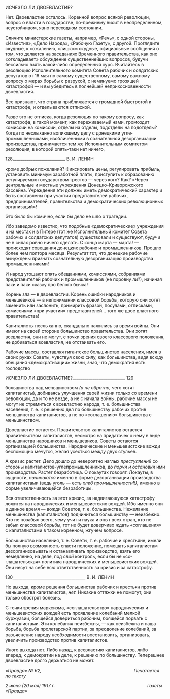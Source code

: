 ИСЧЕЗЛО ЛИ ДВОЕВЛАСТИЕ?

Нет. Двоевластие осталось. Коренной вопрос всякой революции, вопрос о власти в государстве, по-прежнему висит в неопределенном, неустойчивом, явно переходном состоянии.

Сличите министерские газеты, например, «Речь», с одной стороны, «Известия», «Дело Народа», «Рабочую Газету», с другой. Проглядите скудные, к сожалению, слиш­ком скудные, официальные сообщения о том, что делается на заседаниях Временного правительства, как оно «откладывает» обсуждение существеннейших вопросов, будучи бессильно взять какой-либо определенный курс. Вчитайтесь в резолюцию Исполни­тельного комитета Совета рабочих и солдатских депутатов от 16 мая по самому суще­ственному, самому важному вопросу о мерах борьбы с разрухой, с неминуемо грозя­щей катастрофой — и вы убедитесь в полнейшей неприкосновенности двоевластия.

Все признают, что страна приближается с громадной быстротой к катастрофе, и от­делываются отпиской.

Разве это не отписка, когда резолюция по такому вопросу, как катастрофа, в такой момент, как переживаемый нами, громоздит комиссии на комиссии, отделы на отделы, подотделы на подотделы? Когда по неслыханно вопиющему делу с донецкими угле­промышленниками, изобличенными в сознательной дезорганизации производства, принимается тем же Исполнительным комитетом резолюция, в которой опять-таки нет ничего,

  

128__________________________ В. И. ЛЕНИН

кроме добрых пожеланий? Фиксировать цены, регулировать прибыль, установить ми­нимум заработной платы, приступить к образованию регулируемых государством тре­стов — через кого? Как? «Через центральные и местные учреждения Донецко-Криворожского бассейна. Учреждения эти должны иметь демократический характер и быть составлены при участии представителей рабочих, предпринимателей, правитель­ства и демократических революционных организаций»!

Это было бы комично, если бы дело не шло о трагедии.

Ибо заведомо известно, что подобные «демократические» учреждения и на местах и в Питере (тот же Исполнительный комитет Совета рабочих и солдатских депутатов) существовали и существуют, будучи не в силах ровно ничего сделать. С конца марта — марта! — происходят совещания донецких рабочих и промышленников. Прошло более чем полтора месяца. Результат тот, что донецкие рабочие вынуждены признать созна­тельную дезорганизацию производства промышленниками!

И народ угощают опять обещаниями, комиссиями, собраниями представителей ра­бочих и промышленников (не поровну ли?), начиная паки и паки сказку про белого бычка!

Корень зла — в двоевластии. Корень ошибки народников и меньшевиков — в непо­нимании классовой борьбы, которую они хотят заменить или заслонить, примирить фразой, посулами, отписками, комиссиями «при участии» представителей... того же двое властного правительства!

Капиталисты неслыханно, скандально нажились за время войны. Они имеют на сво­ей стороне большинство правительства. Они хотят всевластия, они не могут, с точки зрения своего классового положения, не добиваться всевластия, не отстаивать его.

Рабочие массы, составляя гигантское большинство населения, имея в своих руках Советы, чувствуя свою силу, как большинства, видя всюду обещания «демократиза­ции» жизни, зная, что демократия есть господство

  

ИСЧЕЗЛО ЛИ ДВОЕВЛАСТИЕ?__________________________ 129

большинства над меньшинством _(а не обратно,_ чего хотят капиталисты), добиваясь улучшения своей жизни только со времени революции, да и то не везде, а не с начала войны, рабочие массы не могут не стремиться к всевластию народа, т. е. большинства населения, т. е. к решению дел по большинству рабочих против меньшинства капита­листов, а не по «соглашению» большинства с меньшинством.

Двоевластие остается. Правительство капиталистов остается правительством капи­талистов, несмотря на придаточек к нему в виде меньшинства народников и меньшеви­ков. Советы остаются организацией большинства. Народнические и меньшевистские вожди беспомощно мечутся, желая усесться между двух стульев.

А кризис растет. Дело дошло до невероятно наглых _преступлений_ со стороны капи­талистов-углепромышленников, до _порчи и остановки_ ими производства. Растет безра­ботица. О локаутах говорят. Локауты, в сущности, _начинаются_ именно в форме дезор­ганизации производства капиталистами (ведь уголь — есть _хлеб промышленности!!),_ именно в форме увеличивающейся безработицы.

Вся ответственность за этот кризис, за надвигающуюся катастрофу ложится на на­роднических и меньшевистских вождей. Ибо именно они в данное время — вожди Со­ветов, т. е. большинства. Нежелание меньшинства (капиталистов) подчиниться боль­шинству — неизбежно. Кто не позабыл всего, чему учит и наука и опыт всех стран, кто не забыл классовой борьбы, тот не будет доверчиво ждать «соглашения» с капитали­стами в таком коренном, жгучем вопросе.

Большинство населения, т. е. Советы, т. е. рабочие и крестьяне, имели бы полную возможность спасти положение, помешать капиталистам дезорганизовывать и останав­ливать производство, взять его немедленно, на деле, под _свой_ контроль, если бы не «со­глашательская» политика народнических и меньшевистских вождей. Они несут на себе всю ответственность за кризис и за катастрофу.

  

130____________________________________ В. И. ЛЕНИН

Но выхода, кроме решения большинства рабочих и крестьян против меньшинства капиталистов, _нет._ Никакие оттяжки не помогут, они только обострят болезнь.

С точки зрения марксизма, «соглашательство» народнических и меньшевистских вождей есть проявление колебаний мелкой буржуазии, боящейся довериться рабочим, боящейся порвать с капиталистами. Эти колебания неизбежны, — как неизбежна и на­ша борьба, борьба пролетарской партии, за преодоление колебаний, за разъяснение на­роду необходимости восстановить, организовать, увеличить производство против капи­талистов.

Иного выхода нет. Либо назад, к всевластию капиталистов, либо вперед, к демокра­тии на деле, к решению по большинству. Теперешнее двоевластие долго держаться не может.

_«Правда» № 62,                                                                          Печатается по тексту_

_2 июня (20 мая) 1917 г.                                                                          газеты «Правда»_